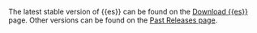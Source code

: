 The latest stable version of {{es}} can be found on the [Download {{es}}](https://elastic.co/downloads/elasticsearch) page. Other versions can be found on the [Past Releases page](https://elastic.co/downloads/past-releases).